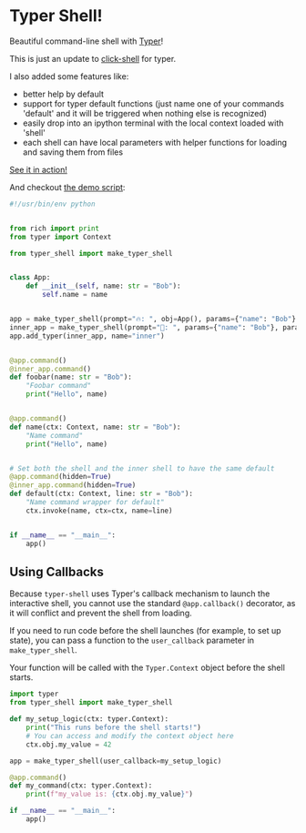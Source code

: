# Typer Shell!

Beautiful command-line shell with [Typer](https://github.com/tiangolo/typer)!

This is just an update to [click-shell](https://github.com/clarkperkins/click-shell) for typer.

I also added some features like:
- better help by default
- support for typer default functions (just name one of your commands 'default' and it will be triggered when nothing else is recognized)
- easily drop into an ipython terminal with the local context loaded with 'shell'
- each shell can have local parameters with helper functions for loading and saving them from files

[See it in action!](https://asciinema.org/a/xdYelspxaxpiJ9AhiekNLZtRI)

And checkout [the demo script](./demo.py):


```python
#!/usr/bin/env python


from rich import print
from typer import Context

from typer_shell import make_typer_shell


class App:
    def __init__(self, name: str = "Bob"):
        self.name = name


app = make_typer_shell(prompt="🔥: ", obj=App(), params={"name": "Bob"}, params_path="params.yaml")
inner_app = make_typer_shell(prompt="🌲: ", params={"name": "Bob"}, params_path="innerparams.yaml")
app.add_typer(inner_app, name="inner")


@app.command()
@inner_app.command()
def foobar(name: str = "Bob"):
    "Foobar command"
    print("Hello", name)


@app.command()
def name(ctx: Context, name: str = "Bob"):
    "Name command"
    print("Hello", name)


# Set both the shell and the inner shell to have the same default
@app.command(hidden=True)
@inner_app.command(hidden=True)
def default(ctx: Context, line: str = "Bob"):
    "Name command wrapper for default"
    ctx.invoke(name, ctx=ctx, name=line)


if __name__ == "__main__":
    app()
```

## Using Callbacks

Because `typer-shell` uses Typer's callback mechanism to launch the interactive shell, you cannot use the standard `@app.callback()` decorator, as it will conflict and prevent the shell from loading.

If you need to run code before the shell launches (for example, to set up state), you can pass a function to the `user_callback` parameter in `make_typer_shell`.

Your function will be called with the `Typer.Context` object before the shell starts.

```python
import typer
from typer_shell import make_typer_shell

def my_setup_logic(ctx: typer.Context):
    print("This runs before the shell starts!")
    # You can access and modify the context object here
    ctx.obj.my_value = 42

app = make_typer_shell(user_callback=my_setup_logic)

@app.command()
def my_command(ctx: typer.Context):
    print(f"my_value is: {ctx.obj.my_value}")

if __name__ == "__main__":
    app()
```
